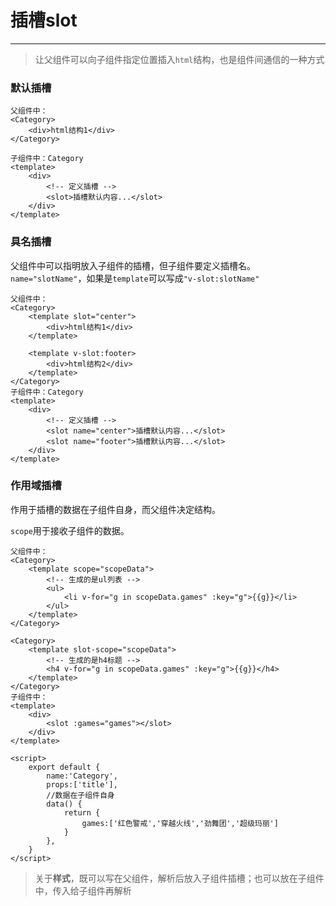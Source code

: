 # 插槽slot

---

>  让父组件可以向子组件指定位置插入`html`结构，也是组件间通信的一种方式


### 默认插槽

```vue
父组件中：
<Category>
    <div>html结构1</div>
</Category>

子组件中：Category
<template>
    <div>
        <!-- 定义插槽 -->
        <slot>插槽默认内容...</slot>
    </div>
</template>
```

### 具名插槽
父组件中可以指明放入子组件的插槽，但子组件要定义插槽名。
`name="slotName"`，如果是`template`可以写成`"v-slot:slotName"`

```vue
父组件中：
<Category>
    <template slot="center">
        <div>html结构1</div>
    </template>

    <template v-slot:footer>
        <div>html结构2</div>
    </template>
</Category>
子组件中：Category
<template>
    <div>
        <!-- 定义插槽 -->
        <slot name="center">插槽默认内容...</slot>
        <slot name="footer">插槽默认内容...</slot>
    </div>
</template>
```

### 作用域插槽   

作用于插槽的数据在子组件自身，而父组件决定结构。

`scope`用于接收子组件的数据。

```vue
父组件中：
<Category>
    <template scope="scopeData">
        <!-- 生成的是ul列表 -->
        <ul>
            <li v-for="g in scopeData.games" :key="g">{{g}}</li>
        </ul>
    </template>
</Category>

<Category>
    <template slot-scope="scopeData">
        <!-- 生成的是h4标题 -->
        <h4 v-for="g in scopeData.games" :key="g">{{g}}</h4>
    </template>
</Category>
子组件中：
<template>
    <div>
        <slot :games="games"></slot>
    </div>
</template>

<script>
    export default {
        name:'Category',
        props:['title'],
        //数据在子组件自身
        data() {
            return {
                games:['红色警戒','穿越火线','劲舞团','超级玛丽']
            }
        },
    }
</script>
```

> 关于**样式**，既可以写在父组件，解析后放入子组件插槽；也可以放在子组件中，传入给子组件再解析